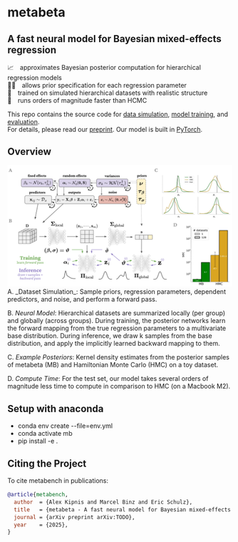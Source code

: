 # metabeta
## A fast neural model for Bayesian mixed-effects regression
📈 approximates Bayesian posterior computation for hierarchical regression models\
⛓️‍💥 allows prior specification for each regression parameter\
🧮 trained on simulated hierarchical datasets with realistic structure\
🚀 runs orders of magnitude faster than HCMC

This repo contains the source code for [data simulation](metabeta/data), [model training](metabeta/models), and [evaluation](metabeta/evaluation).\
For details, please read our [preprint](TODO). Our model is built in [PyTorch](https://pytorch.org/).

## Overview
<img src="https://github.com/adkipnis/metabeta/blob/main/figures/overview.png" width="750" />
A. _Dataset Simulation_: Sample priors, regression parameters, dependent predictors, and noise, and perform a forward pass.

B. _Neural Model_: Hierarchical datasets are summarized locally (per group) and globally (across groups). During training, the posterior networks learn the forward mapping
from the true regression parameters to a multivariate base distribution. During inference, we draw k samples from the base distribution, and apply the implicitly
learned backward mapping to them.

C. _Example Posteriors_: Kernel density estimates from the posterior samples of metabeta (MB) and Hamiltonian Monte Carlo (HMC) on a toy dataset.

D. _Compute Time_: For the test set, our model takes several orders of magnitude less time to compute in comparison to HMC (on a Macbook M2).

## Setup with anaconda
- conda env create --file=env.yml
- conda activate mb
- pip install -e .

## Citing the Project
To cite metabench in publications:

```bibtex
@article{metabench,
  author  = {Alex Kipnis and Marcel Binz and Eric Schulz},
  title   = {metabeta - A fast neural model for Bayesian mixed-effects regression},
  journal = {arXiv preprint arXiv:TODO},
  year    = {2025},
}
```
